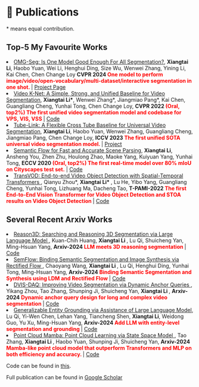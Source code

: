 # 📝 Publications  


\* means equal contribution.


[//]: # (Full Publications Per Year can be found in [Here]&#40;../project/pub&#41;.)

## Top-5 My Favourite Works


<li><a href="https://arxiv.org/abs/2401.10229">OMG-Seg: Is One Model Good Enough For All Segmentation?</a>,  
     <strong>Xiangtai Li</strong>, Haobo Yuan, Wei Li, Henghui Ding, Size Wu, Wenwei Zhang, Yining Li, Kai Chen, Chen Change Loy
      <strong>CVPR 2024 <span style="color:red"> One model to perform image/video/open-vocabulary/multi-dataset/interactive segmentation in one shot. </span> </strong> | <a href=" https://lxtgh.github.io/project/omg_seg/">Project Page</a> </li>


<li><a href="https://arxiv.org/abs/2204.04656">Video K-Net: A Simple, Strong, and Unified Baseline for Video Segmentation</a>,  
      <strong>Xiangtai Li*</strong>, Wenwei Zhang*, Jiangmiao Pang*, Kai Chen, Guangliang Cheng, Yunhai Tong, Chen Change Loy,
      <strong>CVPR 2022 <span style="color:red">(Oral, top2%) The first unified video segmentation model and codebase for VPS, VIS, VSS</span> </strong> | <a href="https://github.com/lxtGH/Video-K-Net">Code</a> </li>


<li><a href="https://arxiv.org/abs/2303.12782">Tube-Link: A Flexible Cross Tube Baseline for Universal Video Segmentation</a>,  
      <strong>Xiangtai Li</strong>, Haobo Yuan, Wenwei Zhang, Guangliang Cheng, Jiangmiao Pang, Chen Change Loy,
      <strong>ICCV 2023 <span style="color:red"> The first unified SOTA universal video segmentation model. </span> </strong> | <a href="https://github.com/lxtGH/Tube-Link">Project</a> </li>


<li><a href="https://arxiv.org/abs/2002.10120">Semantic Flow for Fast and Accurate Scene Parsing</a>,  
      <strong>Xiangtai Li</strong>, Ansheng You, Zhen Zhu, Houlong Zhao, Maoke Yang, Kuiyuan Yang, Yunhai Tong,
      <strong>ECCV 2020 <span style="color:red">(Oral, top2%) The first real-time model over 80% mIoU on Cityscapes test set.</span></strong> | <a href="https://github.com/lxtGH/SFSegNets">Code</a> </li>


<li><a href="https://arxiv.org/abs/2201.05047"> TransVOD: End-to-end Video Object Detection with Spatial-Temporal Transformers </a>,  
    Qianyu Zhou*,  <strong> Xiangtai Li* </strong>, Lu He, Yibo Yang, Guangliang Cheng, Yunhai Tong, Lizhuang Ma, Dacheng Tao,
      <strong>T-PAMI-2022 <span style="color:red"> The first End-to-End Vision Transformer for Video Object Detection and STOA results on Video Object Detection </span> </strong> | <a href="https://github.com/SJTU-LuHe/TransVOD">Code</a> </li>



## Several Recent Arxiv Works

<li><a href="https://arxiv.org/abs/2405.17427"> Reason3D: Searching and Reasoning 3D Segmentation via Large Language Model </a>,  
    Kuan-Chih Huang,  <strong> Xiangtai Li </strong>, Lu Qi, Shuicheng Yan, Ming-Hsuan Yang,
      <strong>Arxiv-2024 <span style="color:red"> LLM meets 3D reasoning segmentation </span> </strong> | <a href="https://KuanchihHuang.github.io/project/reason3d">Code</a> </li>

<li><a href="https://arxiv.org/abs/2405.20282"> SemFlow: Binding Semantic Segmentation and Image Synthesis via Rectified Flow </a>,  
    Chaoyang Wang,  <strong> Xiangtai Li </strong>, Lu Qi, Henghui Ding, Yunhai Tong, Ming-Hsuan Yang,
      <strong>Arxiv-2024 <span style="color:red"> Binding Semantic Segmentation and Synthesis using LDM and Rectified Flow </span> </strong> | <a href="https://github.com/wang-chaoyang/SemFlow">Code</a> </li>

<li><a href="https://arxiv.org/abs/2404.00086"> DVIS-DAQ: Improving Video Segmentation via Dynamic Anchor Queries </a>,  
       Yikang Zhou, Tao Zhang, Shunping Ji, Shuicheng Yan, <strong> Xiangtai Li </strong>,
      <strong>Arxiv-2024 <span style="color:red"> Dynamic anchor query design for long and complex video segmentation </span> </strong> | <a href="https://github.com/SkyworkAI/DAQ-VS">Code</a> </li>

<li><a href="https://arxiv.org/abs/2402.02555"> Generalizable Entity Grounding via Assistance of Large Language Model</a>,  
   Lu Qi, Yi-Wen Chen, Lehan Yang, Tiancheng Shen, <strong>Xiangtai Li</strong>, Weidong Guo, Yu Xu, Ming-Hsuan Yang,
      <strong>Arxiv-2024 <span style="color:red"> Add LLM with entity-level segmentation and grounding </span> </strong> | <a href="">Code</a> </li>

<li><a href="https://arxiv.org/abs/2403.00762"> Point Cloud Mamba: Point Cloud Learning via State Space Model </a>,  
   Tao Zhang,  <strong>Xiangtai Li </strong>, Haobo Yuan, Shunping Ji, Shuicheng Yan,
    <strong>Arxiv-2024 <span style="color:red"> Mamba-like point cloud model that outperform Transformers and MLP on both efficiency and accuracy. </span> </strong> | <a href="https://github.com/SkyworkAI/PointCloudMamba">Code</a> </li>


Code can be found in [this](https://github.com/lxtGH).

Full publication can be found in [Google Scholar](https://scholar.google.com/citations?user=FL3ReD0AAAAJ&hl=zh-CN)